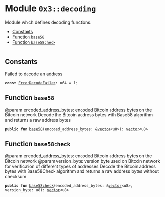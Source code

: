 
<a name="0x3_decoding"></a>

# Module `0x3::decoding`

Module which defines decoding functions.


-  [Constants](#@Constants_0)
-  [Function `base58`](#0x3_decoding_base58)
-  [Function `base58check`](#0x3_decoding_base58check)


<pre><code></code></pre>



<a name="@Constants_0"></a>

## Constants


<a name="0x3_decoding_ErrorDecodeFailed"></a>

Failed to decode an address


<pre><code><b>const</b> <a href="decoding.md#0x3_decoding_ErrorDecodeFailed">ErrorDecodeFailed</a>: u64 = 1;
</code></pre>



<a name="0x3_decoding_base58"></a>

## Function `base58`

@param encoded_address_bytes: encoded Bitcoin address bytes on the Bitcoin network
Decode the Bitcoin address bytes with Base58 algorithm and returns a raw address bytes


<pre><code><b>public</b> <b>fun</b> <a href="decoding.md#0x3_decoding_base58">base58</a>(encoded_address_bytes: &<a href="">vector</a>&lt;u8&gt;): <a href="">vector</a>&lt;u8&gt;
</code></pre>



<a name="0x3_decoding_base58check"></a>

## Function `base58check`

@param encoded_address_bytes: encoded Bitcoin address bytes on the Bitcoin network
@param version_byte: version byte used on Bitcoin network for verification of different types of addresses
Decode the Bitcoin address bytes with Base58Check algorithm and returns a raw address bytes without checksum


<pre><code><b>public</b> <b>fun</b> <a href="decoding.md#0x3_decoding_base58check">base58check</a>(encoded_address_bytes: &<a href="">vector</a>&lt;u8&gt;, version_byte: u8): <a href="">vector</a>&lt;u8&gt;
</code></pre>
